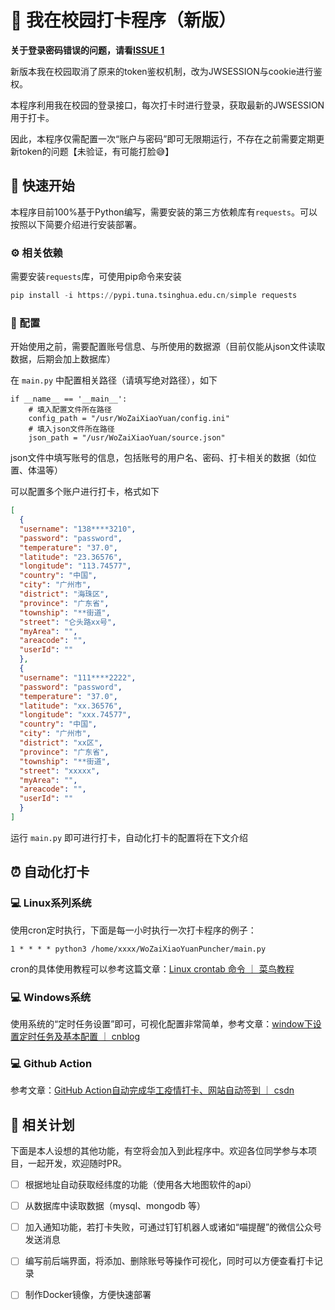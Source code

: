 # 📲 我在校园打卡程序（新版）

**关于登录密码错误的问题，请看[ISSUE 1](https://github.com/zimin9/WoZaiXiaoYuanPuncher/issues/1)**

新版本我在校园取消了原来的token鉴权机制，改为JWSESSION与cookie进行鉴权。

本程序利用我在校园的登录接口，每次打卡时进行登录，获取最新的JWSESSION用于打卡。

因此，本程序仅需配置一次“账户与密码”即可无限期运行，不存在之前需要定期更新token的问题【未验证，有可能打脸😅】

## 🚩 快速开始

本程序目前100%基于Python编写，需要安装的第三方依赖库有`requests`。可以按照以下简要介绍进行安装部署。

### ⚙️ 相关依赖

需要安装`requests`库，可使用pip命令来安装

```python
pip install -i https://pypi.tuna.tsinghua.edu.cn/simple requests
```

### 🔧 配置

开始使用之前，需要配置账号信息、与所使用的数据源（目前仅能从json文件读取数据，后期会加上数据库）

在 `main.py` 中配置相关路径（请填写绝对路径），如下

```
if __name__ == '__main__':
    # 填入配置文件所在路径
    config_path = "/usr/WoZaiXiaoYuan/config.ini"
    # 填入json文件所在路径
    json_path = "/usr/WoZaiXiaoYuan/source.json"
```

json文件中填写账号的信息，包括账号的用户名、密码、打卡相关的数据（如位置、体温等）

可以配置多个账户进行打卡，格式如下

```json
[
  {
  "username": "138****3210",
  "password": "password",
  "temperature": "37.0",
  "latitude": "23.36576",
  "longitude": "113.74577",
  "country": "中国",
  "city": "广州市",
  "district": "海珠区",
  "province": "广东省",
  "township": "**街道",
  "street": "仑头路xx号",
  "myArea": "",
  "areacode": "",
  "userId": ""
  },
  {
  "username": "111****2222",
  "password": "password",
  "temperature": "37.0",
  "latitude": "xx.36576",
  "longitude": "xxx.74577",
  "country": "中国",
  "city": "广州市",
  "district": "xx区",
  "province": "广东省",
  "township": "**街道",
  "street": "xxxxx",
  "myArea": "",
  "areacode": "",
  "userId": ""
  }
]
```

运行 `main.py` 即可进行打卡，自动化打卡的配置将在下文介绍



## ⏰ 自动化打卡

### 💻 Linux系列系统

使用cron定时执行，下面是每一小时执行一次打卡程序的例子：

```
1 * * * * python3 /home/xxxx/WoZaiXiaoYuanPuncher/main.py
```

cron的具体使用教程可以参考这篇文章：[Linux crontab 命令 ｜ 菜鸟教程](https://www.runoob.com/linux/linux-comm-crontab.html)

### 💻 Windows系统

使用系统的“定时任务设置”即可，可视化配置非常简单，参考文章：[window下设置定时任务及基本配置 ｜ cnblog](https://www.cnblogs.com/funnyzpc/p/11746439.html)

### 💻 Github Action

参考文章：[GitHub Action自动完成华工疫情打卡、网站自动签到 ｜ csdn](https://blog.csdn.net/police_1/article/details/106837694)



## 📆 相关计划

下面是本人设想的其他功能，有空将会加入到此程序中。欢迎各位同学参与本项目，一起开发，欢迎随时PR。

- [ ] 根据地址自动获取经纬度的功能（使用各大地图软件的api）
- [ ] 从数据库中读取数据（mysql、mongodb 等）
- [ ] 加入通知功能，若打卡失败，可通过钉钉机器人或诸如“喵提醒”的微信公众号发送消息
- [ ] 编写前后端界面，将添加、删除账号等操作可视化，同时可以方便查看打卡记录
- [ ] 制作Docker镜像，方便快速部署

